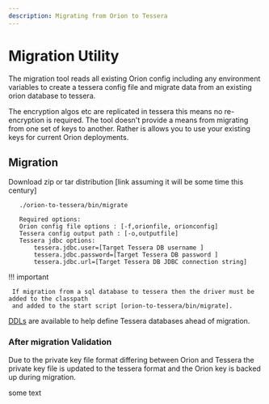 ```yaml
---
description: Migrating from Orion to Tessera
---
```


# Migration Utility

The migration tool reads all existing Orion config including any environment variables 
to create a tessera config file and migrate data from an existing orion database to tessera. 
 

The encryption algos etc are replicated in tessera this means no re-encryption is required. 
The tool doesn't provide a means from migrating from one set of keys to another. Rather is allows you to 
use your existing keys for current Orion deployments. 


## Migration

Download zip or tar distribution [link assuming it will be some time this century]


```
   ./orion-to-tessera/bin/migrate

   Required options: 
   Orion config file options : [-f,orionfile, orionconfig]
   Tessera config output path : [-o,outputfile]
   Tessera jdbc options:  
	   tessera.jdbc.user=[Target Tessera DB username ]
	   tessera.jdbc.password=[Target Tessera DB password ]
	   tessera.jdbc.url=[Target Tessera DB JDBC connection string]
 ```  

!!! important

     If migration from a sql database to tessera then the driver must be added to the classpath 
     and added to the start script [orion-to-tessera/bin/migrate]. 


[DDLs](https://github.com/jpmorganchase/tessera/tree/master/ddls/create-table) are available to help
define Tessera databases ahead of migration.


### After migration Validation

Due to the private key file format differing between Orion and Tessera the private key file is updated to the 
tessera format and the Orion key is backed up during migration. 


some text


<!--links-->
[building Tessera from source]: https://github.com/ConsenSys/tessera#building-tessera-from-source
[configuration file]: ../../Reference/SampleConfiguration.md#jdbc
